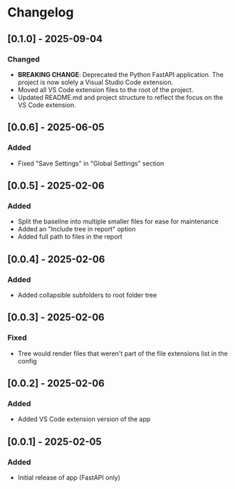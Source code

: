 # Changelog

## [0.1.0] - 2025-09-04
### Changed
- **BREAKING CHANGE**: Deprecated the Python FastAPI application. The project is now solely a Visual Studio Code extension.
- Moved all VS Code extension files to the root of the project.
- Updated README.md and project structure to reflect the focus on the VS Code extension.

## [0.0.6] - 2025-06-05
### Added
- Fixed "Save Settings" in "Global Settings" section

## [0.0.5] - 2025-02-06
### Added
- Split the baseline into multiple smaller files for ease for maintenance
- Added an "Include tree in report" option
- Added full path to files in the report

## [0.0.4] - 2025-02-06
### Added
- Added collapsible subfolders to root folder tree

## [0.0.3] - 2025-02-06
### Fixed
- Tree would render files that weren't part of the file extensions list in the config

## [0.0.2] - 2025-02-06
### Added
- Added VS Code extension version of the app

## [0.0.1] - 2025-02-05
### Added
- Initial release of app (FastAPI only)